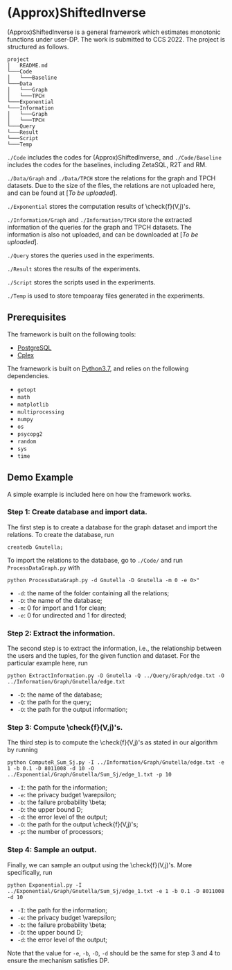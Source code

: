 # (Approx)ShiftedInverse
(Approx)ShiftedInverse is a general framework which estimates monotonic functions under user-DP. The work is submitted to CCS 2022. The project is structured as follows.

```
project
│   README.md
└───Code
│   └───Baseline
└───Data
│   └───Graph
│   └───TPCH
└───Exponential
└───Information
│   └───Graph
│   └───TPCH
└───Query
└───Result
└───Script
└───Temp
```

`./Code` includes the codes for (Approx)ShiftedInverse, and `./Code/Baseline` includes the codes for the baselines, including ZetaSQL, R2T and RM.

`./Data/Graph` and `./Data/TPCH` store the relations for the graph and TPCH datasets. Due to the size of the files, the relations are not uploaded here, and can be found at [*To be uploaded*].

`./Exponential` stores the computation results of \check{f}(V,j)'s.

`./Information/Graph` and `./Information/TPCH` store the extracted information of the queries for the graph and TPCH datasets. The information is also not uploaded, and can be downloaded at [*To be uploaded*].

`./Query` stores the queries used in the experiments.

`./Result` stores the results of the experiments.

`./Script` stores the scripts used in the experiments.

`./Temp` is used to store tempoaray files generated in the experiments.

## Prerequisites
The framework is built on the following tools:
* [PostgreSQL](https://www.postgresql.org/)
* [Cplex](https://www.ibm.com/analytics/cplex-optimizer)

The framework is built on [Python3.7](https://www.python.org/downloads/release/python-3713/), and relies on the following dependencies.
* `getopt`
* `math`
* `matplotlib`
* `multiprocessing`
* `numpy`
* `os`
* `psycopg2`
* `random`
* `sys`
* `time`

## Demo Example
A simple example is included here on how the framework works.

### Step 1: Create database and import data.
The first step is to create a database for the graph dataset and import the relations. To create the database, run
```
createdb Gnutella;
```
To import the relations to the database, go to `./Code/` and run `ProcessDataGraph.py` with
```
python ProcessDataGraph.py -d Gnutella -D Gnutella -m 0 -e 0>"
```
 - `-d`: the name of the folder containing all the relations;
 - `-D`: the name of the database;
 - `-m`: 0 for import and 1 for clean;
 - `-e`: 0 for undirected and 1 for directed;

### Step 2: Extract the information.
The second step is to extract the information, i.e., the relationship between the users and the tuples, for the given function and dataset. For the particular example here, run
```
python ExtractInformation.py -D Gnutella -Q ../Query/Graph/edge.txt -O ../Information/Graph/Gnutella/edge.txt
```
 - `-D`: the name of the database;
 - `-Q`: the path for the query;
 - `-O`: the path for the output information;

### Step 3: Compute \check{f}(V,j)'s.
The third step is to compute the \check{f}(V,j)'s as stated in our algorithm by running
```
python ComputeR_Sum_Sj.py -I ../Information/Graph/Gnutella/edge.txt -e 1 -b 0.1 -D 8011008 -d 10 -O ../Exponential/Graph/Gnutella/Sum_Sj/edge_1.txt -p 10
```
 - `-I`: the path for the information;
 - `-e`: the privacy budget \varepsilon;
 - `-b`: the failure probability \beta;
 - `-D`: the upper bound D;
 - `-d`: the error level of the output;
 - `-O`: the path for the output \check{f}(V,j)'s;
 - `-p`: the number of processors;

### Step 4: Sample an output.
Finally, we can sample an output using the \check{f}(V,j)'s. More specifically, run
```
python Exponential.py -I ../Exponential/Graph/Gnutella/Sum_Sj/edge_1.txt -e 1 -b 0.1 -D 8011008 -d 10
```
 - `-I`: the path for the information;
 - `-e`: the privacy budget \varepsilon;
 - `-b`: the failure probability \beta;
 - `-D`: the upper bound D;
 - `-d`: the error level of the output;

Note that the value for `-e`, `-b`, `-D`, `-d` should be the same for step 3 and 4 to ensure the mechanism satisfies DP.
